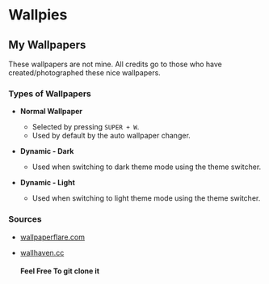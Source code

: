 # Wallpies

## My Wallpapers

These wallpapers are not mine. All credits go to those who have created/photographed these nice wallpapers.

### Types of Wallpapers

- **Normal Wallpaper**
  - Selected by pressing `SUPER + W`.
  - Used by default by the auto wallpaper changer.

- **Dynamic - Dark**
  - Used when switching to dark theme mode using the theme switcher.

- **Dynamic - Light**
  - Used when switching to light theme mode using the theme switcher.

### Sources

- [wallpaperflare.com](https://www.wallpaperflare.com)
- [wallhaven.cc](https://wallhaven.cc)


  #### Feel Free To git clone it 
